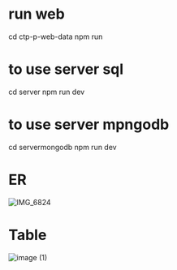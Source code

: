 # run web
cd ctp-p-web-data 
npm run
# to use server sql 
cd server
npm run dev
# to use server mpngodb
cd servermongodb
npm run dev
# ER
![IMG_6824](https://github.com/CosmosDever/CTP_project/assets/46952477/4ecd13d2-41d0-4df0-8b7c-7a685877f668)

# Table

![image (1)](https://github.com/CosmosDever/CTP_project/assets/46952477/babddf3d-0f75-47f9-b624-bbe396ccfe6d)

